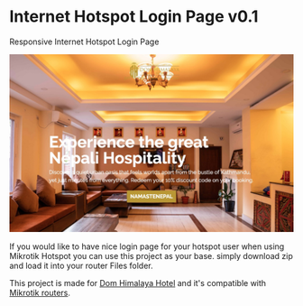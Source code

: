 # Internet Hotspot Login Page v0.1
Responsive Internet Hotspot Login Page

![Dom Himalaya Hotel](/img/front.jpg)

If you would like to have nice login page for your hotspot user when using Mikrotik Hotspot you can use this project as your base. simply download zip and load it into your router Files folder.

This project is made for [Dom Himalaya Hotel](https://domhimalayahotel.com) and it's compatible with [Mikrotik routers](http://www.mikrotik.com).

